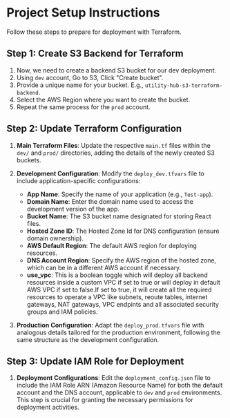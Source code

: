 # Project Setup Instructions

Follow these steps to prepare for deployment with Terraform.


## Step 1: Create S3 Backend for Terraform

1. Now, we need to create a backend S3 bucket for our dev deployment.
2. Using `dev` account, Go to S3, Click "Create bucket".
3. Provide a unique name for your bucket. E.g., `utility-hub-s3-terraform-backend`.
4. Select the AWS Region where you want to create the bucket.
5. Repeat the same process for the `prod` account.

## Step 2: Update Terraform Configuration

1. **Main Terraform Files**: Update the respective `main.tf` files within the `dev/` and `prod/` directories, adding the details of the newly created S3 buckets.

2. **Development Configuration**: Modify the `deploy_dev.tfvars` file to include application-specific configurations:
   - **App Name**: Specify the name of your application (e.g., `Test-app`).
   - **Domain Name**: Enter the domain name used to access the development version of the app.
   - **Bucket Name**: The S3 bucket name designated for storing React files.
   - **Hosted Zone ID**: The Hosted Zone Id for DNS configuration (ensure domain ownership).
   - **AWS Default Region**: The default AWS region for deploying resources.
   - **DNS Account Region**: Specify the AWS region of the hosted zone, which can be in a different AWS account if necessary.
   - **use_vpc**: This is a boolean toggle which will deploy all backend resources inside a custom VPC if set to true or will deploy in default AWS VPC if set to false.If set to true, it will create all the required resources to operate a VPC like subnets, reoute tables, internet gateways, NAT gateways, VPC endpints and all associated security groups and IAM policies.

3. **Production Configuration**: Adapt the `deploy_prod.tfvars` file with analogous details tailored for the production environment, following the same structure as the development configuration.

## Step 3: Update IAM Role for Deployment


1. **Deployment Configurations**: Edit the `deployment_config.json` file to include the IAM Role ARN (Amazon Resource Name) for both the default account and the DNS account, applicable to `dev` and `prod` environments. This step is crucial for granting the necessary permissions for deployment activities.


